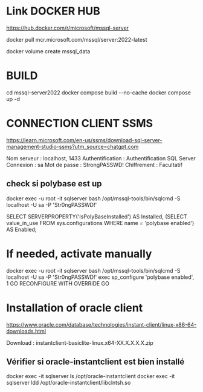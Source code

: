 # Link DOCKER HUB

https://hub.docker.com/r/microsoft/mssql-server

docker pull mcr.microsoft.com/mssql/server:2022-latest

docker volume create mssql_data

# BUILD

cd mssql-server2022
docker compose build --no-cache
docker compose up -d

# CONNECTION CLIENT SSMS

https://learn.microsoft.com/en-us/ssms/download-sql-server-management-studio-ssms?utm_source=chatgpt.com

Nom serveur : localhost, 1433
Authentification : Authentification SQL Server
Connexion : sa
Mot de passe : StrongPASSWD!
Chiffrement : Facultatif

## check si polybase est up

docker exec -u root -it sqlserver bash
/opt/mssql-tools/bin/sqlcmd -S localhost -U sa -P 'Str0ngPASSWD!'

SELECT SERVERPROPERTY('IsPolyBaseInstalled') AS Installed,
(SELECT value_in_use FROM sys.configurations WHERE name = 'polybase enabled') AS Enabled;

# If needed, activate manually

docker exec -u root -it sqlserver bash
/opt/mssql-tools/bin/sqlcmd -S localhost -U sa -P 'Str0ngPASSWD!'
exec sp_configure 'polybase enabled', 1
GO
RECONFIGURE WITH OVERRIDE
GO

# Installation of oracle client

https://www.oracle.com/database/technologies/instant-client/linux-x86-64-downloads.html

Download : instantclient-basiclite-linux.x64-XX.X.X.X.X.zip

## Vérifier si oracle-instantclient est bien installé

docker exec -it sqlserver ls /opt/oracle-instantclient
docker exec -it sqlserver ldd /opt/oracle-instantclient/libclntsh.so
